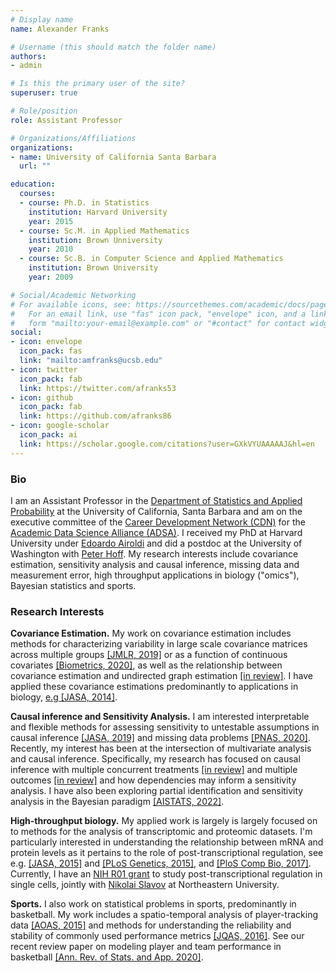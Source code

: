 ```yaml
---
# Display name
name: Alexander Franks

# Username (this should match the folder name)
authors:
- admin

# Is this the primary user of the site?
superuser: true

# Role/position
role: Assistant Professor

# Organizations/Affiliations
organizations:
- name: University of California Santa Barbara
  url: ""

education:
  courses:
  - course: Ph.D. in Statistics
    institution: Harvard University
    year: 2015
  - course: Sc.M. in Applied Mathematics
    institution: Brown Unniversity
    year: 2010
  - course: Sc.B. in Computer Science and Applied Mathematics
    institution: Brown University
    year: 2009

# Social/Academic Networking
# For available icons, see: https://sourcethemes.com/academic/docs/page-builder/#icons
#   For an email link, use "fas" icon pack, "envelope" icon, and a link in the
#   form "mailto:your-email@example.com" or "#contact" for contact widget.
social:
- icon: envelope
  icon_pack: fas
  link: "mailto:amfranks@ucsb.edu"
- icon: twitter
  icon_pack: fab
  link: https://twitter.com/afranks53
- icon: github
  icon_pack: fab
  link: https://github.com/afranks86
- icon: google-scholar
  icon_pack: ai
  link: https://scholar.google.com/citations?user=GXkVYUAAAAAJ&hl=en
---
```


### Bio
I am an Assistant Professor in the [Department of Statistics and Applied Probability](https://www.pstat.ucsb.edu/) at the University of California, Santa Barbara and am on the executive committee of the [Career Development Network (CDN)](https://academicdatascience.org/cdn) for the [Academic Data Science Alliance (ADSA)](https://academicdatascience.org). I received my PhD at Harvard University under [Edoardo Airoldi](https://airoldi.github.io/) and did a postdoc at the University of Washington with [Peter Hoff](https://pdhoff.github.io/).   My research interests include covariance estimation, sensitivity analysis and causal inference, missing data and measurement error,  high throughput applications in biology ("omics"), Bayesian statistics and sports. 

### Research Interests
**Covariance Estimation.** My work on covariance estimation includes methods  for characterizing variability in large scale covariance matrices across multiple groups [\[JMLR, 2019\]](/publication/2019-shared/) or as a function of continuous covariates [\[Biometrics, 2020\]](/publication/2020-reducing/), as well as the relationship between covariance estimation and undirected graph estimation [\[in review\]](/publication/2021-wang-confounding). I have applied these covariance estimations predominantly to applications in biology,  [e.g \[JASA, 2014\]](/publication/2014-covariance/).

**Causal inference and Sensitivity Analysis.**  I am interested interpretable and flexible methods for assessing sensitivity to untestable assumptions in causal inference [\[JASA, 2019\]](/publication/2019-flexible/) and missing data problems [\[PNAS, 2020\]](/publication/2020-nmar/). Recently, my interest has been at the intersection of multivariate analysis and causal inference.  Specifically,  my research has focused on causal inference with multiple concurrent treatments [\[in review\]](/publication/2021-zheng-copula/) and multiple outcomes [\[in review\]](/publication/2022-bayes-multi-outcome/) and how dependencies may inform a sensitivity analysis.  I have also been exploring partial identification and sensitivity analysis in the Bayesian paradigm [\[AISTATS, 2022\]](/publication/2022-bayes-multi-treat/). 

**High-throughput biology.** My applied work is largely is largely focused on to methods for the analysis of transcriptomic and proteomic datasets.  I'm particularly interested in understanding the relationship between mRNA and protein levels as it pertains to the role of post-transcriptional regulation, see e.g. [\[JASA, 2015\]](/publication/2014-covariance/) and [\[PLoS Genetics, 2015\]](/publication/2014-csardi/), and [\[PloS Comp Bio, 2017\]](/publication/2017-post/).
Currently, I have an [NIH R01 grant](https://reporter.nih.gov/search/ZgqVmNG1fk2ufP_f9mI3Rg/project-details/10378378) to study post-transcriptional regulation in single cells, jointly with [Nikolai Slavov](https://slavovlab.net/) at Northeastern University.

**Sports.** I also work on statistical problems in sports, predominantly in basketball.  My work includes a spatio-temporal analysis of player-tracking data [\[AOAS, 2015\]](/publication/2014-characterizing/) and methods for understanding the reliability and stability of commonly used performance metrics [\[JQAS, 2016\]](/publication/2016-meta/). See our recent review paper on modeling player and team performance in basketball [\[Ann. Rev. of Stats. and App. 2020\]](/publication/2020-modeling/).



